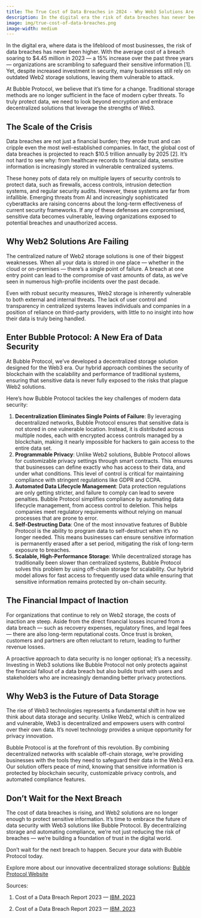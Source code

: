 ```yaml
---
title: The True Cost of Data Breaches in 2024 - Why Web3 Solutions Are the Only Way Forward
description: In the digital era the risk of data breaches has never been higher. Yet, despite increased investment, many businesses still rely on outdated storage solutions, leaving them vulnerable to attack.
image: img/true-cost-of-data-breaches.png
image-width: medium
---
```

In the digital era, where data is the lifeblood of most businesses, the risk of data breaches has never been higher. With the average cost of a breach soaring to $4.45 million in 2023 — a 15% increase over the past three years — organizations are scrambling to safeguard their sensitive information [1]. Yet, despite increased investment in security, many businesses still rely on outdated Web2 storage solutions, leaving them vulnerable to attack.

At Bubble Protocol, we believe that it’s time for a change. Traditional storage methods are no longer sufficient in the face of modern cyber threats. To truly protect data, we need to look beyond encryption and embrace decentralized solutions that leverage the strengths of Web3.

## The Scale of the Crisis
Data breaches are not just a financial burden; they erode trust and can cripple even the most well-established companies. In fact, the global cost of data breaches is projected to reach $10.5 trillion annually by 2025 [2]. It’s not hard to see why: from healthcare records to financial data, sensitive information is increasingly stored in vulnerable centralized systems.

These honey pots of data rely on multiple layers of security controls to protect data, such as firewalls, access controls, intrusion detection systems, and regular security audits. However, these systems are far from infallible. Emerging threats from AI and increasingly sophisticated cyberattacks are raising concerns about the long-term effectiveness of current security frameworks. If any of these defenses are compromised, sensitive data becomes vulnerable, leaving organizations exposed to potential breaches and unauthorized access.

## Why Web2 Solutions Are Failing
The centralized nature of Web2 storage solutions is one of their biggest weaknesses. When all your data is stored in one place — whether in the cloud or on-premises — there’s a single point of failure. A breach at one entry point can lead to the compromise of vast amounts of data, as we’ve seen in numerous high-profile incidents over the past decade.

Even with robust security measures, Web2 storage is inherently vulnerable to both external and internal threats. The lack of user control and transparency in centralized systems leaves individuals and companies in a position of reliance on third-party providers, with little to no insight into how their data is truly being handled.

## Enter Bubble Protocol: A New Era of Data Security
At Bubble Protocol, we’ve developed a decentralized storage solution designed for the Web3 era. Our hybrid approach combines the security of blockchain with the scalability and performance of traditional systems, ensuring that sensitive data is never fully exposed to the risks that plague Web2 solutions.

Here’s how Bubble Protocol tackles the key challenges of modern data security:

1. **Decentralization Eliminates Single Points of Failure**: By leveraging decentralized networks, Bubble Protocol ensures that sensitive data is not stored in one vulnerable location. Instead, it is distributed across multiple nodes, each with encrypted access controls managed by a blockchain, making it nearly impossible for hackers to gain access to the entire data set.
2. **Programmable Privacy**: Unlike Web2 solutions, Bubble Protocol allows for customizable privacy settings through smart contracts. This ensures that businesses can define exactly who has access to their data, and under what conditions. This level of control is critical for maintaining compliance with stringent regulations like GDPR and CCPA.
3. **Automated Data Lifecycle Management**: Data protection regulations are only getting stricter, and failure to comply can lead to severe penalties. Bubble Protocol simplifies compliance by automating data lifecycle management, from access control to deletion. This helps companies meet regulatory requirements without relying on manual processes that are prone to error.
4. **Self-Destructing Data**: One of the most innovative features of Bubble Protocol is the ability to program data to self-destruct when it’s no longer needed. This means businesses can ensure sensitive information is permanently erased after a set period, mitigating the risk of long-term exposure to breaches.
5. **Scalable, High-Performance Storage**: While decentralized storage has traditionally been slower than centralized systems, Bubble Protocol solves this problem by using off-chain storage for scalability. Our hybrid model allows for fast access to frequently used data while ensuring that sensitive information remains protected by on-chain security.

## The Financial Impact of Inaction
For organizations that continue to rely on Web2 storage, the costs of inaction are steep. Aside from the direct financial losses incurred from a data breach — such as recovery expenses, regulatory fines, and legal fees — there are also long-term reputational costs. Once trust is broken, customers and partners are often reluctant to return, leading to further revenue losses.

A proactive approach to data security is no longer optional; it’s a necessity. Investing in Web3 solutions like Bubble Protocol not only protects against the financial fallout of a data breach but also builds trust with users and stakeholders who are increasingly demanding better privacy protections.

## Why Web3 is the Future of Data Storage
The rise of Web3 technologies represents a fundamental shift in how we think about data storage and security. Unlike Web2, which is centralized and vulnerable, Web3 is decentralized and empowers users with control over their own data. It’s novel technology provides a unique opportunity for privacy innovation.

Bubble Protocol is at the forefront of this revolution. By combining decentralized networks with scalable off-chain storage, we’re providing businesses with the tools they need to safeguard their data in the Web3 era. Our solution offers peace of mind, knowing that sensitive information is protected by blockchain security, customizable privacy controls, and automated compliance features.

## Don’t Wait for the Next Breach
The cost of data breaches is rising, and Web2 solutions are no longer enough to protect sensitive information. It’s time to embrace the future of data security with Web3 solutions like Bubble Protocol. By decentralizing storage and automating compliance, we’re not just reducing the risk of breaches — we’re building a foundation of trust in the digital world.

Don’t wait for the next breach to happen. Secure your data with Bubble Protocol today.

Explore more about our innovative decentralized storage solutions: [Bubble Protocol Website](https://bubbleprotocol.com)

Sources:

1. Cost of a Data Breach Report 2023 — [IBM, 2023](https://www.ibm.com/reports/data-breach#:~:text=The%20global%20average%20cost%20of,15%25%20increase%20over%203%20years)

2. Cost of a Data Breach Report 2023 — [IBM, 2023](https://www.ibm.com/reports/data-breach#:~:text=The%20global%20average%20cost%20of,15%25%20increase%20over%203%20years)
